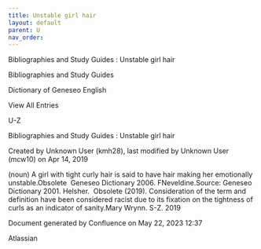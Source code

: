 ```yaml
---
title: Unstable girl hair
layout: default
parent: U
nav_order:
---
```


Bibliographies and Study Guides : Unstable girl hair

Bibliographies and Study Guides

Dictionary of Geneseo English

View All Entries

U-Z

Bibliographies and Study Guides : Unstable girl hair

Created by  Unknown User (kmh28), last modified by  Unknown User (mcw10) on Apr 14, 2019

(noun) A girl with tight curly hair is said to have hair making her emotionally unstable.Obsolete  Geneseo Dictionary 2006. FNeveldine.Source: Geneseo Dictionary 2001. Helsher.  Obsolete (2019). Consideration of the term and definition have been considered racist due to its fixation on the tightness of curls as an indicator of sanity.Mary Wrynn. S-Z. 2019 

Document generated by Confluence on May 22, 2023 12:37

Atlassian
